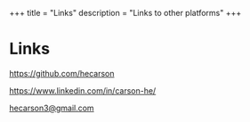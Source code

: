 +++
title = "Links"
description = "Links to other platforms"
+++

# Links

https://github.com/hecarson

https://www.linkedin.com/in/carson-he/

hecarson3@gmail.com
